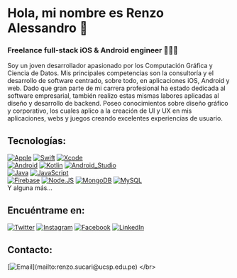 # Hola, mi nombre es Renzo Alessandro 👋
### Freelance full-stack iOS & Android engineer 👨🏻‍💻

Soy un joven desarrollador apasionado por los Computación Gráfica y Ciencia de Datos. Mis principales competencias son la consultoría y el desarrollo de software centrado, sobre todo, en aplicaciones iOS, Android y web. Dado que gran parte de mi carrera profesional ha estado dedicada al software empresarial, también realizo estas mismas labores aplicadas al diseño y desarrollo de backend. Poseo conocimientos sobre diseño gráfico y corporativo, los cuales aplico a la creación de UI y UX en mis aplicaciones, webs y juegos creando excelentes experiencias de usuario.

## Tecnologías:
[![Apple](https://img.shields.io/badge/iOS-999999?style=for-the-badge&logo=apple&logoColor=white&labelColor=101010)]()
[![Swift](https://img.shields.io/badge/Swift-FA7343?style=for-the-badge&logo=swift&logoColor=white&labelColor=101010)]()
[![Xcode](https://img.shields.io/badge/Xcode-1575F9?style=for-the-badge&logo=xcode&logoColor=white&labelColor=101010)]()
</br>
[![Android](https://img.shields.io/badge/Android-3DDC84?style=for-the-badge&logo=android&logoColor=white&labelColor=101010)]()
[![Kotlin](https://img.shields.io/badge/Kotlin-0095D5?style=for-the-badge&logo=kotlin&logoColor=white&labelColor=101010)]()
[![Android_Studio](https://img.shields.io/badge/Android_Studio-3DDC84?style=for-the-badge&logo=android-studio&logoColor=white&labelColor=101010)]()
</br>
[![Java](https://img.shields.io/badge/Java-007396?style=for-the-badge&logo=java&logoColor=white&labelColor=101010)]()
[![JavaScript](https://img.shields.io/badge/JavaScript-F7DF1E?style=for-the-badge&logo=javascript&logoColor=white&labelColor=101010)]()
</br>
[![Firebase](https://img.shields.io/badge/Firebase-FFCA28?style=for-the-badge&logo=firebase&logoColor=white&labelColor=101010)]()
[![Node.JS](https://img.shields.io/badge/Node.JS-339933?style=for-the-badge&logo=node.js&logoColor=white&labelColor=101010)]()
[![MongoDB](https://img.shields.io/badge/MongoDB-47A248?style=for-the-badge&logo=mongodb&logoColor=white&labelColor=101010)]()
[![MySQL](https://img.shields.io/badge/MySQL-4479A1?style=for-the-badge&logo=mysql&logoColor=white&labelColor=101010)]()
</br>
Y alguna más...

## Encuéntrame en:

[![Twitter](https://img.shields.io/badge/Twitter-@RenzoAlessandr-1DA1F2?style=for-the-badge&logo=twitter&logoColor=white&labelColor=101010)](https://twitter.com/RenzoAlessandr)
[![Instagram](https://img.shields.io/badge/Instagram-@renzoalessandrocode-E4405F?style=for-the-badge&logo=instagram&logoColor=white&labelColor=101010)](https://www.instagram.com/renzoalessandrocode/)
[![Facebook](https://img.shields.io/badge/Facebook-@RenzoAlessandroCode-1877F2?style=for-the-badge&logo=facebook&logoColor=white&labelColor=101010)](https://www.facebook.com/RenzoAlessandroCode/)
[![LinkedIn](https://img.shields.io/badge/LinkedIn-Renzo_Alessandro_Sucari_Velasquez-0077B5?style=for-the-badge&logo=linkedin&logoColor=white&labelColor=101010)](https://www.linkedin.com/in/renzoalessandrosucarivelasquez14/)

## Contacto:

[![Email](https://img.shields.io/badge/renzo.sucari@ucsp.edu.pe-email_personal_(respuesta_lenta)-D14836?style=for-the-badge&logo=gmail&logoColor=white&labelColor=101010)](mailto:renzo.sucari@ucsp.edu.pe)
</br>

